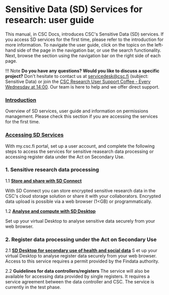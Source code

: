# Sensitive Data (SD) Services for research: user guide

This manual, in CSC Docs, introduces CSC's Sensitive Data (SD) services. If you access SD services for the first time, please refer to the introduction for more information. To navigate the user guide, click on the topics on the left-hand side of the page in the navigation bar, or use the search functionality. Next, browse the section using the navigation bar on the right side of each page.

!!! Note
    **Do you have any questions? Would you like to discuss a specific project?** Don't hesitate to contact us at servicedesk@csc.fi (subject: Sensitive Data) or join the [CSC Research User Support Coffee - Every Wednesday at 14:00](https://ssl.eventilla.com/usersupportcoffee). Our team is here to help and we offer direct support. 



### **[Introduction](./intro.md)** 

Overview of SD services, user guide and information on permissions management. Please check this section if you are accessing the services for the first time.

### **[Accessing SD Services](./sd-access.md)** 

With my.csc.fi portal, set up a user account, and complete the following steps to access the services for sensitive reasearch data processing or accessing register data under the Act on Secondary Use. 

### 1. Sensitive research data processing

1.1 **[Store and share with SD Connect](./sd_connect.md)** 

With SD Connect you can store encrypted sensitive research data in the CSC's cloud storage solution or share it with your collaborators. Encrypted data upload is possible via a web browser (1<GB) or programmatically.

1.2 **[Analyse and compute with SD Desktop](./sd_desktop.md)** 

Set up your virtual Desktop to analyse sensitive data securely from your web browser. 



### 2. Register data processing under the Act on Secondary Use


2.1 **[SD Desktop for secondary use of health and social data](./sd-desktop-audited.md)**
S
et up your virtual Desktop to analyse register data securely from your web browser. Access to this service requires a permit provided by the Findata authority. 

2.2 **Guidelines for data controllers/registers**
The service will also be available for accessing data provided by single registers. It requires a service agreement between the data controller and CSC. The service is currently in the test phase. 




